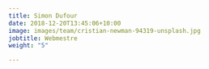 ```yaml
---
title: Simon Dufour
date: 2018-12-20T13:45:06+10:00
image: images/team/cristian-newman-94319-unsplash.jpg
jobtitle: Webmestre
weight: "5"

---
```

